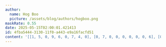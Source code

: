 ```yaml
---
author:
  name: Hog Boo
  picture: /assets/blog/authors/hogboo.png
maskRate: 0.55
date: 2025-05-15T02:00:01.421413
id: 4fba5444-3130-11f0-a443-e9a16facfd51
content: '[[1, 5, 0, 9, 6, 0, 7, 4, 0], [0, 7, 0, 0, 0, 0, 0, 0, 6], [0, 6, 0, 0, 0, 0, 0, 0, 8], [8, 0, 0, 0, 9, 0, 3, 0, 0], [0, 0, 0, 0, 8, 3, 4, 2, 7], [0, 3, 0, 0, 0, 6, 9, 8, 0], [0, 0, 0, 0, 4, 9, 0, 1, 2], [6, 0, 0, 0, 0, 0, 5, 7, 4], [2, 0, 5, 6, 1, 7, 8, 0, 9]]'
---
```

